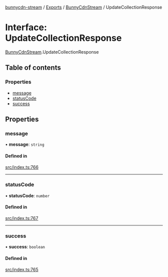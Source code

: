 [bunnycdn-stream](../README.md) / [Exports](../modules.md) / [BunnyCdnStream](../modules/BunnyCdnStream.md) / UpdateCollectionResponse

# Interface: UpdateCollectionResponse

[BunnyCdnStream](../modules/BunnyCdnStream.md).UpdateCollectionResponse

## Table of contents

### Properties

- [message](BunnyCdnStream.UpdateCollectionResponse.md#message)
- [statusCode](BunnyCdnStream.UpdateCollectionResponse.md#statuscode)
- [success](BunnyCdnStream.UpdateCollectionResponse.md#success)

## Properties

### message

• **message**: `string`

#### Defined in

[src/index.ts:766](https://github.com/dan-online/bunnycdn-stream/blob/a0d1e0a/src/index.ts#L766)

___

### statusCode

• **statusCode**: `number`

#### Defined in

[src/index.ts:767](https://github.com/dan-online/bunnycdn-stream/blob/a0d1e0a/src/index.ts#L767)

___

### success

• **success**: `boolean`

#### Defined in

[src/index.ts:765](https://github.com/dan-online/bunnycdn-stream/blob/a0d1e0a/src/index.ts#L765)
